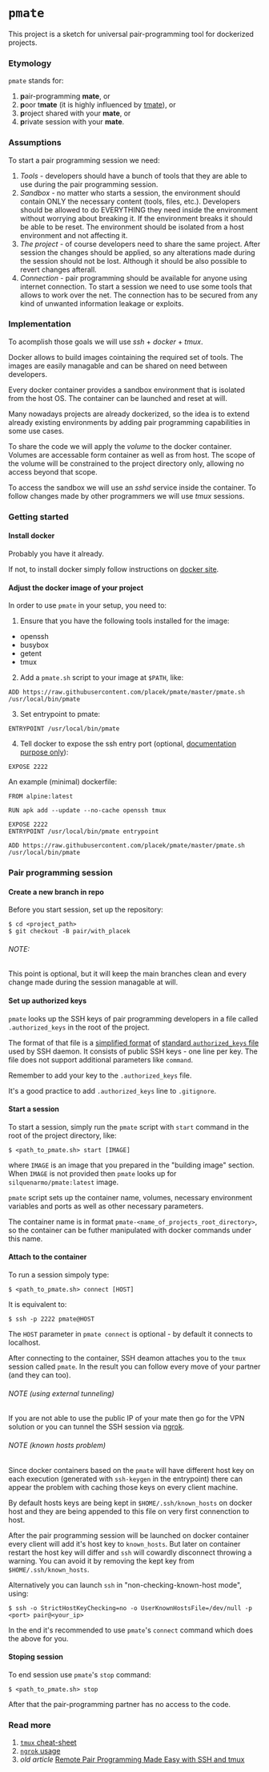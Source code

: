 # `pmate`

This project is a sketch for universal pair-programming tool for dockerized projects.

### Etymology

`pmate` stands for:

1. **p**air-programming **mate**, or
2. **p**oor t**mate** (it is highly influenced by [tmate](https://tmate.io/)), or
3. **p**roject shared with your **mate**, or
4. **p**rivate session with your **mate**.

### Assumptions

To start a pair programming session we need:

1. *Tools* - developers should have a bunch of tools that they are able to use during the pair programming session.
2. *Sandbox* - no matter who starts a session, the environment should contain ONLY the necessary content (tools, files, etc.). Developers should be allowed to do EVERYTHING they need inside the environment without worrying about breaking it. If the environment breaks it should be able to be reset. The environment should be isolated from a host environment and not affecting it.
3. *The project* - of course developers need to share the same project. After session the changes should be applied, so any alterations made during the session should not be lost. Although it should be also possible to revert changes afterall.
4. *Connection* - pair programming should be available for anyone using internet connection. To start a session we need to use some tools that allows to work over the net. The connection has to be secured from any kind of unwanted information leakage or exploits.

### Implementation

To acomplish those goals we will use _ssh_ + _docker_ + _tmux_.

Docker allows to build images cointaining the required set of tools. The images are easily managable and can be shared on need between developers.

Every docker container provides a sandbox environment that is isolated from the host OS. The container can be launched and reset at will.

Many nowadays projects are already dockerized, so the idea is to extend already existing environments by adding pair programming capabilities in some use cases.

To share the code we will apply the _volume_ to the docker container. Volumes are accessable form container as well as from host. The scope of the volume will be constrained to the project directory only, allowing no access beyond that scope.

To access the sandbox we will use an _sshd_ service inside the container. To follow changes made by other programmers we will use _tmux_ sessions.

### Getting started

#### Install docker

Probably you have it already.

If not, to install docker simply follow instructions on [docker site](https://docs.docker.com/get-docker/).

#### Adjust the docker image of your project

In order to use `pmate` in your setup, you need to:

1.  Ensure that you have the following tools installed for the image:
  * openssh
  * busybox
  * getent
  * tmux

2. Add a `pmate.sh` script to your image at `$PATH`, like:

```docker
ADD https://raw.githubusercontent.com/placek/pmate/master/pmate.sh /usr/local/bin/pmate
```

3. Set entrypoint to pmate:

```docker
ENTRYPOINT /usr/local/bin/pmate
```

4. Tell docker to expose the ssh entry port (optional, [documentation purpose only](https://stackoverflow.com/questions/22111060/what-is-the-difference-between-expose-and-publish-in-docker#:~:text=Short%20answer%3A,to%20a%20running%20container%20port)):

```docker
EXPOSE 2222
```

An example (minimal) dockerfile:

```docker
FROM alpine:latest

RUN apk add --update --no-cache openssh tmux

EXPOSE 2222
ENTRYPOINT /usr/local/bin/pmate entrypoint

ADD https://raw.githubusercontent.com/placek/pmate/master/pmate.sh /usr/local/bin/pmate
```

### Pair programming session

#### Create a new branch in repo

Before you start session, set up the repository:

    $ cd <project_path>
    $ git checkout -B pair/with_placek

###### NOTE:
This point is optional, but it will keep the main branches clean and every change made during the session managable at will.

#### Set up authorized keys

`pmate` looks up the SSH keys of pair programming developers in a file called `.authorized_keys` in the root of the project.

The format of that file is a [simplified format](https://github.com/placek/pmate/blob/master/pmate.sh#L15) of [standard `authorized_keys` file](https://www.digitalocean.com/community/tutorials/how-to-configure-ssh-key-based-authentication-on-a-linux-server) used by SSH daemon. It consists of public SSH keys - one line per key. The file does not support additional parameters like `command`.

Remember to add your key to the `.authorized_keys` file.

It's a good practice to add `.authorized_keys` line to `.gitignore`.

#### Start a session

To start a session, simply run the `pmate` script with `start` command in the root of the project directory, like:

```
$ <path_to_pmate.sh> start [IMAGE]
```

where `IMAGE` is an image that you prepared in the "building image" section. When `IMAGE` is not provided then `pmate` looks up for `silquenarmo/pmate:latest` image.

`pmate` script sets up the container name, volumes, necessary environment variables and ports as well as other necessary parameters.

The container name is in format `pmate-<name_of_projects_root_directory>`, so the container can be futher manipulated with docker commands under this name.

#### Attach to the container

To run a session simpoly type:

```
$ <path_to_pmate.sh> connect [HOST]
```

It is equivalent to:

```
$ ssh -p 2222 pmate@HOST
```

The `HOST` parameter in `pmate connect` is optional - by default it connects to localhost.

After connecting to the container, SSH deamon attaches you to the `tmux` session called `pmate`. In the result you can follow every move of your partner (and they can too).

###### NOTE (using external tunneling)

If you are not able to use the public IP of your mate then go for the VPN solution or you can tunnel the SSH session via [ngrok](https://ngrok.com).

###### NOTE (known hosts problem)

Since docker containers based on the `pmate` will have different host key on each execution (generated with `ssh-keygen` in the entrypoint) there can appear the problem with caching those keys on every client machine.

By default hosts keys are being kept in `$HOME/.ssh/known_hosts` on docker host and they are being appended to this file on very first connenction to host.

After the pair programming session will be launched on docker container every client will add it's host key to `known_hosts`. But later on container restart the host key will differ and `ssh` will cowardly disconnect throwing a warning. You can avoid it by removing the kept key from `$HOME/.ssh/known_hosts`.

Alternatively you can launch `ssh` in "non-checking-known-host mode", using:

```
$ ssh -o StrictHostKeyChecking=no -o UserKnownHostsFile=/dev/null -p <port> pair@<your_ip>
```

In the end it's recommended to use `pmate`'s `connect` command which does the above for you.

#### Stoping session

To end session use `pmate`'s `stop` command:

```
$ <path_to_pmate.sh> stop
```

After that the pair-programming partner has no access to the code.

### Read more

1. [`tmux` cheat-sheet](https://tmuxcheatsheet.com/)
2. [`ngrok` usage](https://ngrok.com/docs/getting-started)
3. _old article_ [Remote Pair Programming Made Easy with SSH and tmux](http://hamvocke.com/blog/remote-pair-programming-with-tmux/)

